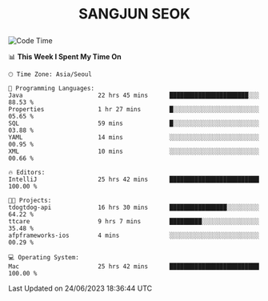 <h1>
 <p align="center">
   SANGJUN SEOK
 </p>
</h1>

<!--START_SECTION:waka-->
![Code Time](http://img.shields.io/badge/Code%20Time-2%2C655%20hrs%2050%20mins-blue)

📊 **This Week I Spent My Time On** 

```text
🕑︎ Time Zone: Asia/Seoul

💬 Programming Languages: 
Java                     22 hrs 45 mins      ██████████████████████░░░   88.53 % 
Properties               1 hr 27 mins        █░░░░░░░░░░░░░░░░░░░░░░░░   05.65 % 
SQL                      59 mins             █░░░░░░░░░░░░░░░░░░░░░░░░   03.88 % 
YAML                     14 mins             ░░░░░░░░░░░░░░░░░░░░░░░░░   00.95 % 
XML                      10 mins             ░░░░░░░░░░░░░░░░░░░░░░░░░   00.66 % 

🔥 Editors: 
IntelliJ                 25 hrs 42 mins      █████████████████████████   100.00 % 

🐱‍💻 Projects: 
tdogtdog-api             16 hrs 30 mins      ████████████████░░░░░░░░░   64.22 % 
ttcare                   9 hrs 7 mins        █████████░░░░░░░░░░░░░░░░   35.48 % 
afpframeworks-ios        4 mins              ░░░░░░░░░░░░░░░░░░░░░░░░░   00.29 % 

💻 Operating System: 
Mac                      25 hrs 42 mins      █████████████████████████   100.00 % 
```


 Last Updated on 24/06/2023 18:36:44 UTC
<!--END_SECTION:waka-->

